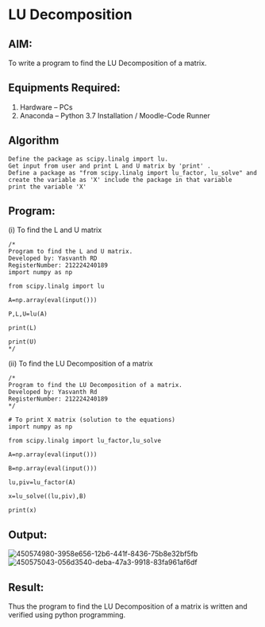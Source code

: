 # LU Decomposition 

## AIM:
To write a program to find the LU Decomposition of a matrix.

## Equipments Required:
1. Hardware – PCs
2. Anaconda – Python 3.7 Installation / Moodle-Code Runner

## Algorithm

    Define the package as scipy.linalg import lu.
    Get input from user and print L and U matrix by 'print' .
    Define a package as "from scipy.linalg import lu_factor, lu_solve" and create the variable as 'X' include the package in that variable
    print the variable 'X'


## Program:
(i) To find the L and U matrix
```
/*
Program to find the L and U matrix.
Developed by: Yasvanth RD
RegisterNumber: 212224240189
import numpy as np

from scipy.linalg import lu

A=np.array(eval(input()))

P,L,U=lu(A)

print(L)

print(U)
*/
```
(ii) To find the LU Decomposition of a matrix
```
/*
Program to find the LU Decomposition of a matrix.
Developed by: Yasvanth Rd
RegisterNumber: 212224240189
*/

# To print X matrix (solution to the equations)
import numpy as np

from scipy.linalg import lu_factor,lu_solve

A=np.array(eval(input()))

B=np.array(eval(input()))

lu,piv=lu_factor(A)

x=lu_solve((lu,piv),B)

print(x)
```

## Output:

![450574980-3958e656-12b6-441f-8436-75b8e32bf5fb](https://github.com/user-attachments/assets/9092d343-ed11-41d6-85f2-2cca35afcc1c)
![450575043-056d3540-deba-47a3-9918-83fa961af6df](https://github.com/user-attachments/assets/556787f8-3963-48d7-b684-c00d131bacc6)


## Result:
Thus the program to find the LU Decomposition of a matrix is written and verified using python programming.

